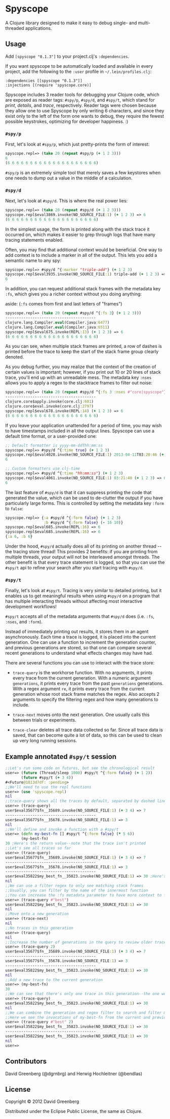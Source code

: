 # Spyscope

A Clojure library designed to make it easy to debug single- and multi-threaded applications.

## Usage

Add `[spyscope "0.1.3"]` to your project.clj's `:dependencies`.

If you want spyscope to be automatically loaded and available in every project,
add the following to the `:user` profile in `~/.lein/profiles.clj`:

    :dependencies [[spyscope "0.1.3"]]
    :injections [(require 'spyscope.core)]

Spyscope includes 3 reader tools for debugging your Clojure code, which are exposed as reader tags:
`#spy/p`, `#spy/d`, and `#spy/t`, which stand for *print*, *details*, and *trace*, respectively.
Reader tags were chosen because they allow one to use Spyscope by only writing 6 characters, and
since they exist only to the left of the form one wants to debug, they require the fewest possible
keystrokes, optimizing for developer happiness. :)

### `#spy/p`

First, let's look at `#spy/p`, which just pretty-prints the form of interest:

```clojure
spyscope.repl=> (take 20 (repeat #spy/p (+ 1 2 3)))
6
(6 6 6 6 6 6 6 6 6 6 6 6 6 6 6 6 6 6 6 6)
```

`#spy/p` is an extremely simple tool that merely saves a few keystores when
one needs to dump out a value in the middle of a calculation.

### `#spy/d`

Next, let's look at `#spy/d`. This is where the real power lies:

```clojure
spyscope.repl=> (take 20 (repeat #spy/d (+ 1 2 3)))
spyscope.repl$eval3869.invoke(NO_SOURCE_FILE:1) (+ 1 2 3) => 6
(6 6 6 6 6 6 6 6 6 6 6 6 6 6 6 6 6 6 6 6)
```

In the simplest usage, the form is printed along with the stack trace
it occurred on, which makes it easier to grep through logs that have
many tracing statements enabled.

Often, you may find that additional context would be beneficial.
One way to add context is to include a marker in all of the output.
This lets you add a semantic name to any spy:

```clojure
spyscope.repl=> #spy/d ^{:marker "triple-add"} (+ 1 2 3)
spyscope.repl$eval3935.invoke(NO_SOURCE_FILE:1) triple-add (+ 1 2 3) => 6
6
```

In addition, you can request additional stack frames with the
metadata key `:fs`, which gives you a richer context without you
doing anything:

aside: (`:fs` comes from first and last letters of "frames")

```clojure
spyscope.repl=> (take 20 (repeat #spy/d ^{:fs 3} (+ 1 2 3)))
----------------------------------------
clojure.lang.Compiler.eval(Compiler.java:6477)
clojure.lang.Compiler.eval(Compiler.java:6511)
spyscope.repl$eval675.invoke(REPL:13) (+ 1 2 3) => 6
(6 6 6 6 6 6 6 6 6 6 6 6 6 6 6 6 6 6 6 6)
```

As you can see, when multiple stack frames are printed, a row of dashes
is printed before the trace to keep the start of the stack frame group
clearly denoted.

As you debug further, you may realize that the context of the creation of
certain values is important; however, if you print out 10 or 20 lines of
stack trace, you'll end up with an unreadable mess. The metadata key `:nses`
allows you to apply a regex to the stacktrace frames to filter out noise:

```clojure
spyscope.repl=> (take 20 (repeat #spy/d ^{:fs 3 :nses #"core|spyscope"} (+ 1 2 3)))
----------------------------------------
clojure.core$apply.invoke(core.clj:601)
clojure.core$eval.invoke(core.clj:2797)
spyscope.repl$eval678.invoke(REPL:14) (+ 1 2 3) => 6
(6 6 6 6 6 6 6 6 6 6 6 6 6 6 6 6 6 6 6 6)
```

If you leave your application unattended for a period of time, you may
wish to have timestamps included in all the output lines. Spyscope can use
a default time format, or a user-provided one:

```clojure
;; Default formatter is yyyy-mm-ddThh:mm:ss
spyscope.repl=> #spy/d ^{:time true} (+ 1 2 3)
spyscope.repl$eval4028.invoke(NO_SOURCE_FILE:1) 2013-04-11T03:20:46 (+ 1 2 3) => 6
6
```

```clojure
;; Custom formatters use clj-time
spyscope.repl=> #spy/d ^{:time "hh:mm:ss"} (+ 1 2 3)
spyscope.repl$eval4061.invoke(NO_SOURCE_FILE:1) 03:21:40 (+ 1 2 3) => 6
6
```

The last feature of `#spy/d` is that it can suppress printing the code
that generated the value, which can be used to de-clutter the output
if you have particularly large forms. This is controlled by setting
the metadata key `:form` to `false`:

```clojure
spyscope.repl=> {:a #spy/d ^{:form false} (+ 1 2 3)
                 :b #spy/d ^{:form false} (- 16 10)}
spyscope.repl$eval685.invoke(REPL:16) => 6
spyscope.repl$eval685.invoke(REPL:16) => 6
{:a 6, :b 6}
```

Under the hood, `#spy/d` actually does all of its printing on another thread
--the tracing store thread! This provides 2 benefits: if you are printing
from multiple threads, your output will not be interleaved amongst threads. The
other benefit is that every trace statement is logged, so that you can use
the `#spy/t` api to refine your search after you start tracing with `#spy/d`.

### `#spy/t`

Finally, let's look at `#spy/t`. Tracing is very similar to detailed
printing, but it enables us to get meaningful results when using `#spy/d`
on a program that has multiple interacting threads without affecting
most interactive development workflows!

`#spy/t` accepts all of the metadata arguments that `#spy/d` does (i.e.
`:fs`, `:nses`, and `:form`).

Instead of immediately printing out results, it stores them in an
agent asynchronously. Each time a trace is logged, it is placed into
the current generation. One can use a function to increment the generation
counter, and previous generations are stored, so that one can compare
several recent generations to understand what effects changes may have had.

There are several functions you can use to interact with the trace store:

* `trace-query` is the workhorse function. With no arguments, it prints every
trace from the current generation. With a numeric argument `generations`,
it prints every trace from the past `generations` generations. With a
regex argument `re`, it prints every trace from the current generation whose
root stack frame matches the regex. Also accepts 2 arguments to specify the
filtering regex and how many generations to include.

* `trace-next` moves onto the next generation. One usually calls this between
trials or experiments.

* `trace-clear` deletes all trace data collected so far. Since all trace
data is saved, that can become quite a lot of data, so this can be used
to clean up very long running sessions.

## Example annotated `#spy/t` session

```clojure
;;Let's run some code on futures, but see the chronological result
user=> (future (Thread/sleep 1000) #spy/t ^{:form false} (+ 1 2))
       (future #spy/t (+ 3 4))
#<Future@1013d7df: :pending>
;;We'll need to use the repl functions
user=> (use 'spyscope.repl)
nil
;;trace-query shows all the traces by default, separated by dashed lines
user=> (trace-query)
user$eval35677$fn__35689.invoke(NO_SOURCE_FILE:1) (+ 3 4) => 7
----------------------------------------
user$eval35677$fn__35678.invoke(NO_SOURCE_FILE:1) => 3
nil
;;We'll define and invoke a function with a #spy/t
user=> (defn my-best-fn [] #spy/t ^{:form false} (* 5 6))
       (my-best-fn)
30 ;Here's the return value--note that the trace isn't printed
;;Let's see all traces so far 
user=> (trace-query)
user$eval35677$fn__35689.invoke(NO_SOURCE_FILE:1) (+ 3 4) => 7
----------------------------------------
user$eval35677$fn__35678.invoke(NO_SOURCE_FILE:1) => 3
----------------------------------------
user$eval35822$my_best_fn__35823.invoke(NO_SOURCE_FILE:1) => 30 ;Here's our new trace
nil
;;We can use a filter regex to only see matching stack frames 
;;Usually, you can filter by the name of the innermost function
;;You can increase the :fs metadata parameter to have more context to filter by
user=> (trace-query #"best")
user$eval35822$my_best_fn__35823.invoke(NO_SOURCE_FILE:1) => 30
nil
;;Move onto a new generation
user=> (trace-next)
nil
;;No traces in this generation
user=> (trace-query)
nil
;;Increase the number of generations in the query to review older traces
user=> (trace-query 2)
user$eval35677$fn__35689.invoke(NO_SOURCE_FILE:1) (+ 3 4) => 7
----------------------------------------
user$eval35677$fn__35678.invoke(NO_SOURCE_FILE:1) => 3
----------------------------------------
user$eval35822$my_best_fn__35823.invoke(NO_SOURCE_FILE:1) => 30
nil
;;Add a new trace to the current generation
user=> (my-best-fn)
30
;;We can see that there's only one trace in this generation--the one we just made
user=> (trace-query)
user$eval35822$my_best_fn__35823.invoke(NO_SOURCE_FILE:1) => 30
nil
;;We can combine the generation and regex filter to search and filter many generations
;;Here we see the invocations of my-best-fn from the current and previous generation
user=> (trace-query #"best" 2)
user$eval35822$my_best_fn__35823.invoke(NO_SOURCE_FILE:1) => 30
----------------------------------------
user$eval35822$my_best_fn__35823.invoke(NO_SOURCE_FILE:1) => 30
nil
user=> 
```

## Contributors

David Greenberg (@dgrnbrg) and Herwig Hochleitner (@bendlas)

## License

Copyright © 2012 David Greenberg

Distributed under the Eclipse Public License, the same as Clojure.

